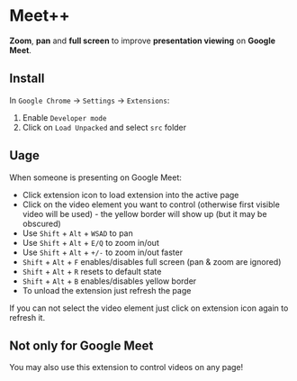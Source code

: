 # Meet++

**Zoom**, **pan** and **full screen** to improve **presentation viewing** on **Google Meet**.

## Install

In `Google Chrome` -> `Settings` -> `Extensions`:

1. Enable `Developer mode`
2. Click on `Load Unpacked` and select `src` folder

## Uage

When someone is presenting on Google Meet:

* Click extension icon to load extension into the active page
* Click on the video element you want to control (otherwise first visible video will be used) - the yellow border will show up (but it may be obscured)
* Use `Shift` + `Alt` + `WSAD` to pan
* Use `Shift` + `Alt` + `E/Q` to zoom in/out
* Use `Shift` + `Alt` + `+/-` to zoom in/out faster
* `Shift` + `Alt` + `F` enables/disables full screen (pan & zoom are ignored)
* `Shift` + `Alt` + `R` resets to default state
* `Shift` + `Alt` + `B` enables/disables yellow border
* To unload the extension just refresh the page

If you can not select the video element just click on extension icon again to refresh it.

## Not only for Google Meet

You may also use this extension to control videos on any page!
